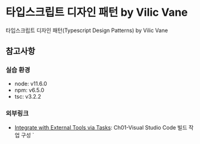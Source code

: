 # 타입스크립트 디자인 패턴 by Vilic Vane

타입스크립트 디자인 패턴(Typescript Design Patterns) by Vilic Vane

## 참고사항

### 실습 환경

- node: v11.6.0
- npm: v6.5.0
- tsc: v3.2.2

### 외부링크

- [Integrate with External Tools via Tasks](https://code.visualstudio.com/docs/editor/tasks#vscode): Ch01-Visual Studio Code 빌드 작업 구성
` 